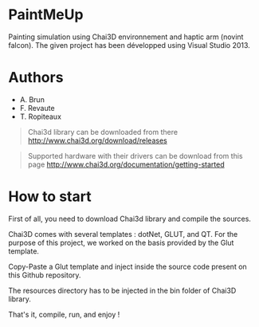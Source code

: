 # PaintMeUp
Painting simulation using Chai3D environnement and haptic arm (novint falcon).
The given project has been développed using Visual Studio 2013.

# Authors
  - A. Brun
  - F. Revaute
  - T. Ropiteaux

> Chai3d library can be downloaded from there http://www.chai3d.org/download/releases

> Supported hardware with their drivers can be download from this page http://www.chai3d.org/documentation/getting-started

# How to start
First of all, you need to download Chai3d library and compile the sources. 

Chai3D comes with several templates : dotNet, GLUT, and QT. For the purpose of this project, we worked on the basis provided by the Glut template.

Copy-Paste a Glut template and inject inside the source code present on this Github repository.

The resources directory has to be injected in the bin folder of Chai3D library.

That's it, compile, run, and enjoy !
